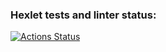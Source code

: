 ### Hexlet tests and linter status:
[![Actions Status](https://github.com/artem-povilaitis/php-project-48/workflows/hexlet-check/badge.svg)](https://github.com/artem-povilaitis/php-project-48/actions)